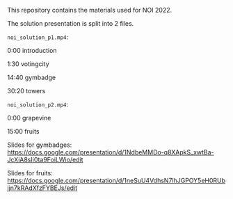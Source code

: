 This repository contains the materials used for NOI 2022.

The solution presentation is split into 2 files.

`noi_solution_p1.mp4`:

0:00 introduction

1:30 votingcity

14:40 gymbadge

30:20 towers

`noi_solution_p2.mp4`:

0:00 grapevine

15:00 fruits

Slides for gymbadges: https://docs.google.com/presentation/d/1NdbeMMDo-q8XApkS_xwtBa-JcXiA8sIi0ta9FoiLWio/edit

Slides for fruits: https://docs.google.com/presentation/d/1neSuU4VdhsN7lhJGPOY5eH0RUbjjn7kRAdXfzFYBEJs/edit
